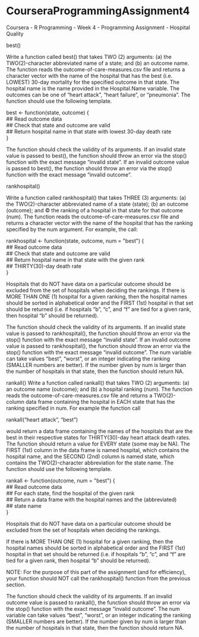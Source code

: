 # CourseraProgrammingAssignment4
Coursera - R Programming - Week 4 - Programming Assignment - Hospital Quality

best()

Write a function called best() that takes TWO (2) arguments: (a) the TWO(2)-character abbreviated name of a state; 
and (b) an outcome name. The function reads the outcome-of-care-measures.csv file and returns a character vector with 
the name of the hospital that has the best (i.e. LOWEST) 30-day mortality for the specified outcome in that state. The 
hospital name is the name provided in the Hospital.Name variable. The outcomes can be one of “heart attack”, “heart failure”,
or “pneumonia”. The function should use the following template.

best <- function(state, outcome) {                                                  
          ## Read outcome data                                                        
          ## Check that state and outcome are valid                                   
          ## Return hospital name in that state with lowest 30-day death rate         
  }   
  
The function should check the validity of its arguments. If an invalid state value is passed to best(), the function should 
throw an error via the stop() function with the exact message “invalid state”. If an invalid outcome value is passed to best(),
the function should throw an error via the stop() function with the exact message “invalid outcome”.



rankhospital()

Write a function called rankhospital() that takes THREE (3) arguments: (a) the TWO(2)-character abbreviated name of a state 
(state); (b) an outcome (outcome); and © the ranking of a hospital in that state for that outcome (num). The function reads 
the outcome-of-care-measures.csv file and returns a character vector with the name of the hospital that has the ranking 
specified by the num argument. For example, the call:

rankhospital <- function(state, outcome, num = "best") {                            
                  ## Read outcome data                                                
                  ## Check that state and outcome are valid                           
                  ## Return hospital name in that state with the given rank           
                  ## THIRTY(30)-day death rate                                        
  }      
  
Hospitals that do NOT have data on a particular outcome should be excluded from the set of hospitals when deciding the rankings.
If there is MORE THAN ONE (1) hospital for a given ranking, then the hospital names should be sorted in alphabetical order 
and the FIRST (1st) hospital in that set should be returned (i.e. if hospitals “b”, “c”, and “f” are tied for a given rank, 
then hospital “b” should be returned).

The function should check the validity of its arguments. If an invalid state value is passed to rankhospital(), the function 
should throw an error via the stop() function with the exact message “invalid state”. If an invalid outcome value is passed 
to rankhospital(), the function should throw an error via the stop() function with the exact message “invalid outcome”. The 
num variable can take values “best”, “worst”, or an integer indicating the ranking (SMALLER numbers are better). If the number
given by num is larger than the number of hospitals in that state, then the function should return NA.



rankall()
Write a function called rankall() that takes TWO (2) arguments: (a) an outcome name (outcome); and (b) a hospital ranking (num).
The function reads the outcome-of-care-measures.csv file and returns a TWO(2)-column data frame containing the hospital in 
EACH state that has the ranking specified in num. For example the function call

rankall(“heart attack”, “best”)

would return a data frame containing the names of the hospitals that are the best in their respective states for THIRTY(30)-day
heart attack death rates. The function should return a value for EVERY state (some may be NA). The FIRST (1st) column in the 
data frame is named hospital, which contains the hospital name, and the SECOND (2nd) column is named state, which contains the 
TWO(2)-character abbreviation for the state name. The function should use the following template.

rankall <-  function(outcome, num = "best") {                                       
              ## Read outcome data                                                    
              ## For each state, find the hospital of the given rank                  
              ## Return a data frame with the hospital names and the (abbreviated)    
              ## state name                                                           
  }    
  
Hospitals that do NOT have data on a particular outcome should be excluded from the set of hospitals when deciding the rankings.

If there is MORE THAN ONE (1) hospital for a given ranking, then the hospital names should be sorted in alphabetical order and 
the FIRST (1st) hospital in that set should be returned (i.e. if hospitals “b”, “c”, and “f” are tied for a given rank, then 
hospital “b” should be returned).

NOTE: For the purpose of this part of the assignment (and for efficiency), your function should NOT call the rankhospital() 
function from the previous section.

The function should check the validity of its arguments. If an invalid outcome value is passed to rankall(), the function 
should throw an error via the stop() function with the exact message “invalid outcome”. The num variable can take values 
“best”, “worst”, or an integer indicating the ranking (SMALLER numbers are better). If the number given by num is larger than 
the number of hospitals in that state, then the function should return NA.
